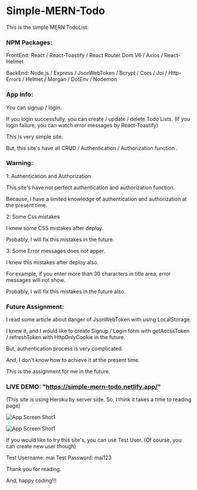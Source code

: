 # Simple-MERN-Todo

This is the simple MERN TodoList.

### NPM Packages:  

FrontEnd: React / React-Toastify / React Router Dom V6 / Axios / React-Helmet

BackEnd: Node.js / Express / JsonWebToken / Bcrypt / Cors / Joi / Http-Errors / Helmet / Morgan / DotEnv / Nodemon


### App Info:  

You can signup / login.

If you login successfully, you can create / update / delete Todo Lists. (If you login failure, you can watch error messages by React-Toastify)

This is very simple site.

But, this site's have all CRUD / Authentication / Authorization function .


### Warning:

1: Authentication and Authorization

This site's have not perfect authentication and authorization function.

Because, I have a limited knowledge of authentication and authorization at the present time.


2: Some Css mistakes

I knew some CSS mistakes after deploy. 

Probably, I will fix this mistakes in the future.


3: Some Error messages does not apper.


I knew this mistakes after deploy also.

For example, if you enter more than 30 characters in title area, error messages will not show.

Probably, I will fix this mistakes in the future also.


### Future Assignment:

I read some article about danger of JsonWebToken with using LocalStorage.

I knew it, and I would like to create Signup / Login form with getAccssToken / refreshToken with HttpOnlyCookie in the future. 

But, authentication process is very complicated.

And, I don't know how to achieve it at the present time.

This is the assignment for me in the future.


### LIVE DEMO: "https://simple-mern-todo.netlify.app/"

(This site is using Heroku by server side. So, I think it takes a time to reading page)

![App Screen Shot1](https://i.ibb.co/9TWT2Sv/login.png)

![App Screen Shot1](https://i.ibb.co/0hNZ1ck/mainscreen.png)


If you would like to try this site's, you can use Test User.
(Of course, you can create new user though)

Test Username: mai
Test Password: mai123

Thank you for reading.

And, happy coding!!!
